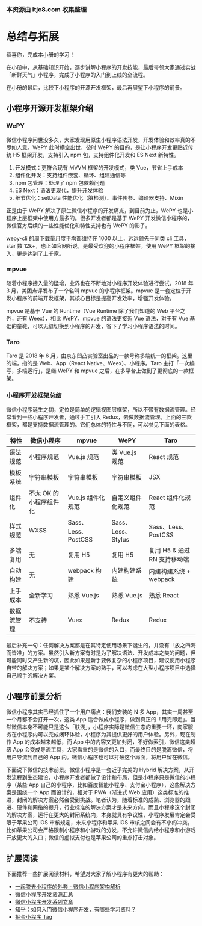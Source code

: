 ### 本资源由 itjc8.com 收集整理
# 总结与拓展

恭喜你，完成本小册的学习！

在小册中，从基础知识开始，逐步讲解小程序的开发技能，最后带领大家通过实战「新鲜天气」小程序，完成了小程序的入门到上线的全流程。

在小册的最后，比较下小程序的开源开发框架，最后再展望下小程序的前景。


## 小程序开源开发框架介绍

### WePY

微信小程序问世没多久，大家发现用原生小程序语法开发，开发体验和效率真的不尽如人意。WePY 此时横空出世，彼时 WePY 的目的，是让小程序开发更贴近传统 H5 框架开发，支持引入 npm 包，支持组件化开发和 ES Next 新特性。

1. 开发模式：更符合现有 MVVM 框架的开发模式，类 Vue，节省上手成本
2. 组件化开发：支持组件嵌套、循环、组建通信等
3. npm 包管理：处理了 npm 包依赖问题
4. ES Next：语法更现代，提升开发体验
5. 细节优化：setData 性能优化（脏检测）、事件传参、编译器支持、Mixin


正是由于 WePY 解决了原生微信小程序的开发痛点，到目前为止，WePY 也是小程序上层框架中使用方最多的。很多开发者都是基于 WePY 开发微信小程序的，微信官方后续的一些性能优化和特性支持也有 WePY 的影子。

[wepy-cli](https://www.npmjs.com/package/wepy-cli) 的周下载量月度平均都维持在 1000 以上，远远领先于同类 cli 工具，star 数 12k+，也正如官网所说，是最受欢迎的小程序框架。使用 WePY 框架的接入，更是达到了上千家。

### mpvue
随着小程序接入量的猛增，业界也在不断地对小程序开发体验进行尝试。2018 年 3 月，美团点评发布了一个名叫 mpvue 的小程序框架。mpvue 是一套定位于开发小程序的前端开发框架，其核心目标是提高开发效率，增强开发体验。

mpvue 是基于 Vue 的 Runtime（Vue Runtime 除了我们知道的 Web 平台之外，还有 Weex），相比 WePY，mpvue 的语法更接近 Vue 语法，对于有 Vue 基础的童鞋，可以无缝切换到小程序的开发，省下了学习小程序语法的时间。

### Taro

Taro 是 2018 年 6 月，由京东凹凸实验室出品的一款号称多端统一的框架。这里的端，指的是 Web、App（React Native、Weex）、小程序。Taro 主打「一次编写，多端运行」，是继 WePY 和 mpvue 之后，在多平台上做到了更彻底的一款框架。

### 小程序开发框架总结

微信小程序诞生之初，定位是简单的逻辑视图层框架，所以不带有数据流管理。经常看到一些小程序开发者，通过手工引入 Redux，去做数据流管理。上面的三款框架，都是支持数据流管理的。它们总体的特性与不同，可以参见下面的表格。


特性	| 微信小程序	| mpvue |	WePY |	Taro
----  | --------- | ---- | ----- | -----
语法规范	| 小程序规范	| Vue.js 规范	| 类 Vue.js 规范	| React 规范
模板系统	| 字符串模板	| 字符串模板	| 字符串模板	| JSX
组件化	| 不太 OK 的小程序组件化	| Vue.js 组件化规范	| 自定义组件化规范	| React 组件化规范
样式规范	| WXSS	| Sass、Less、PostCSS	| Sass、Less、Stylus	| Sass、Less、PostCSS
多端复用	| 无	| 复用 H5	| 复用 H5	| 复用 H5 & 通过 RN 支持移动端
自动构建	| 无	| webpack 构建	| 内建构建系统	| 内建构建系统 + webpack
上手成本	| 全新学习	| 熟悉 Vue.js	| 熟悉 Vue.js	| 熟悉 React
数据流管理	| 不支持	| Vuex	| Redux	| Redux

最后补充一句：任何解决方案都是在其特定使用场景下诞生的，并没有「放之四海而皆准」的方案。虽然引入新方案有时是为了解决语法、开发成本之类的问题，但可能同时又产生新的坑，因此如果是新手要做复杂的小程序项目，建议使用小程序自带的解决方案；如果是某个解决方案的熟手，可以考虑在大型小程序项目中选择自己顺手的解决方案。

## 小程序前景分析

微信小程序其实已经抓住了一个用户痛点：我们安装的 N 多 App，其实一周甚至一个月都不会打开一次，这类 App 适合做成小程序，做到真正的「用完即走」。当然微信本身不可能只是这么「肤浅」，小程序实际是微信生态的重要一环，商家服务在小程序内可以完成闭环体验，小程序为其提供更好的用户体验。另外，现在制作 App 的成本越来越低，而 App 中的内容又更加封闭，不好做索引，微信这类超级 App 会变成导流工具，大家看重的是微信的入口，而最终目的是脱离微信，将用户导流到自己的 App 内。微信小程序也可以打破这个局面，将用户留在微信。

下面说下微信的技术前景。微信小程序是一套近乎完美的 Hybrid 解决方案，从开发流程到生态建设，小程序开发者都做了设计和布局，但是小程序只是微信的小程序（某些 App 自己的小程序，比如百度智能小程序、支付宝小程序），这些解决方案是围绕一个 App 而设计的，相对于 PWA（渐进式 Web 应用）这类标准的推进，封闭的解决方案必然会受到挑战。笔者认为，随着标准的成熟、浏览器的跟进、硬件和网络的提升，行业标准的解决方案才是未来方向。而且小程序这个封闭的解决方案，运行在更大的封闭系统内，本身就具有争议性，小程序发展肯定会受限于苹果公司  iOS 审核规定，未来小程序和苹果 iOS 审核之间会有不小的冲突，比如苹果公司会严格限制小程序和小游戏的分发，不允许微信内给小程序和小游戏开放更大的入口；微信的虚拟支付也是苹果公司的重点打击对象。

## 扩展阅读
下面推荐一些扩展阅读材料，希望对大家了解小程序有更大的帮助：

* [一起脱去小程序的外套 - 微信小程序架构解析](https://mp.weixin.qq.com/s/3QE3g0NmaBAi91lbrihhVw)
* [微信小程序开发资源汇总](https://github.com/justjavac/awesome-wechat-weapp)
* [微信小程序开发系列文章](https://www.cnblogs.com/yexiaochai/p/9346043.html)
* [知乎：如何入门微信小程序开发，有哪些学习资料？](https://www.zhihu.com/question/50907897/answer/128494332)
* [掘金小程序 Tag](https://juejin.im/tag/%E5%BE%AE%E4%BF%A1%E5%B0%8F%E7%A8%8B%E5%BA%8F)